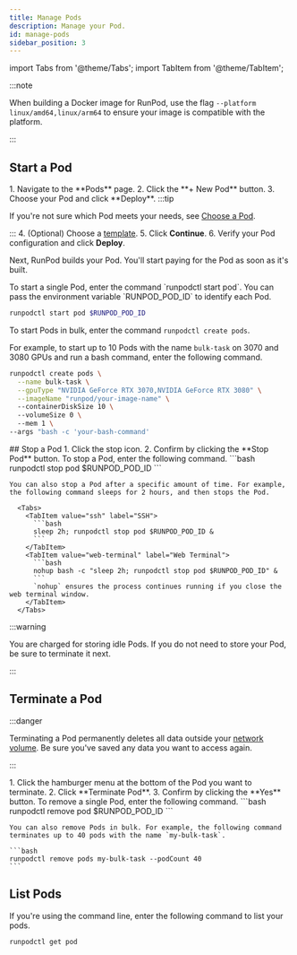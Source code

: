 ```yaml
---
title: Manage Pods
description: Manage your Pod.
id: manage-pods
sidebar_position: 3
---
```


import Tabs from '@theme/Tabs';
import TabItem from '@theme/TabItem';

:::note

When building a Docker image for RunPod, use the flag `--platform linux/amd64,linux/arm64` to ensure your image is compatible with the platform.

:::

## Start a Pod

<Tabs groupId="interface">

  <TabItem value="web-ui" label="Web" default>
  1. Navigate to the **Pods** page. 
  2. Click the **+ New Pod** button.
  3. Choose your Pod and click **Deploy**.
  :::tip

  If you're not sure which Pod meets your needs, see [Choose a Pod](/pods/choose-a-pod).

  :::
  4. (Optional) Choose a [template](/pods/templates/overview).
  5. Click **Continue**.
  6. Verify your Pod configuration and click **Deploy**.

  Next, RunPod builds your Pod. You'll start paying for the Pod as soon as it's built.
  </TabItem>

<TabItem value="cli" label="Command line">
  To start a single Pod, enter the command `runpodctl start pod`. You can pass the environment variable `RUNPOD_POD_ID` to identify each Pod.

  ```bash
  runpodctl start pod $RUNPOD_POD_ID
  ```

  To start Pods in bulk, enter the command `runpodctl create pods`.

  For example, to start up to 10 Pods with the name `bulk-task` on 3070 and 3080 GPUs and run a bash command, enter the following command.

  ```bash
  runpodctl create pods \
    --name bulk-task \
    --gpuType "NVIDIA GeForce RTX 3070,NVIDIA GeForce RTX 3080" \
    --imageName "runpod/your-image-name" \ 
    --containerDiskSize 10 \ 
    --volumeSize 0 \ 
    --mem 1 \
  --args "bash -c 'your-bash-command'
  ```
  </TabItem>
</Tabs>
## Stop a Pod

<Tabs groupId="interface">

  <TabItem value="web-ui" label="Web" default>
  1. Click the stop icon. 
  2. Confirm by clicking the **Stop Pod** button.
  </TabItem>

  <TabItem value="cli" label="Command line">
    To stop a Pod, enter the following command.
    ```bash
    runpodctl stop pod $RUNPOD_POD_ID
    ```

    You can also stop a Pod after a specific amount of time. For example, the following command sleeps for 2 hours, and then stops the Pod.

      <Tabs>
        <TabItem value="ssh" label="SSH">
          ```bash
          sleep 2h; runpodctl stop pod $RUNPOD_POD_ID &
          ```
        </TabItem>
        <TabItem value="web-terminal" label="Web Terminal">
          ```bash
          nohup bash -c "sleep 2h; runpodctl stop pod $RUNPOD_POD_ID" &          
          ```
          `nohup` ensures the process continues running if you close the web terminal window.
        </TabItem>
      </Tabs>
  </TabItem>

</Tabs>

:::warning

You are charged for storing idle Pods. If you do not need to store your Pod, be sure to terminate it next.

:::

## Terminate a Pod

:::danger

Terminating a Pod permanently deletes all data outside your [network volume](/pods/network-storage/create-network-volume). Be sure you've saved any data you want to access again.

:::

<Tabs groupId="interface">

  <TabItem value="web-ui" label="Web" default>
    1. Click the hamburger menu at the bottom of the Pod you want to terminate.
    2. Click **Terminate Pod**.
    3. Confirm by clicking the **Yes** button. 
  </TabItem>

  <TabItem value="cli" label="Command line">
    To remove a single Pod, enter the following command. 
    ```bash
    runpodctl remove pod $RUNPOD_POD_ID
    ```

    You can also remove Pods in bulk. For example, the following command terminates up to 40 pods with the name `my-bulk-task`.

    ```bash
    runpodctl remove pods my-bulk-task --podCount 40
    ```
  </TabItem>

</Tabs>

## List Pods

If you're using the command line, enter the following command to list your pods.

```bash
runpodctl get pod
```
